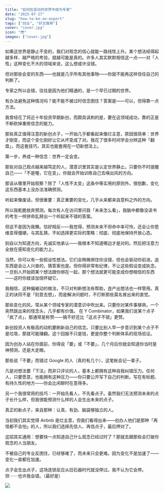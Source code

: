 ```yaml
---
title: "如何在变动的世界中成为专家"
date: "2025-07-27"
slug: "how-to-be-an-expert"
tags: ["创业", "好文推荐"]
cover: "cover.jpg"
icon: "😎"
images: ["cover.jpg"]
---
```

如果这世界是静止不变的，我们对观念的信心就能一路线性上升。某个想法经得起越多样、越严格的考验，就越可能是真的。许多人其实默默相信这一点——对「人性」这种变化不大的领域来说，这么想或许没错。



但对那些会变的东西——也就是几乎所有其他事物——你就不能再这样信任自己的判断了。



专家之所以会错，往往是因为他们精通的，是一个早已过期的世界。



有办法避免这种情况吗？能不能不被过时信念困住？答案是——可以，但得靠一点方法。



我曾经花了将近十年投资早期新创，而颇具讽刺的是，要在这领域成功，靠的正是不断砍掉重练信念的能力。



那些真正值得注意的新创点子，一开始几乎都看起来像烂主意，原因很简单：世界才刚变，而这个变化刚好让它从坏变成了对。我花了很多时间学会分辨这种「翻盘」，而这套技巧，其实也能套用在一切新想法上。



第一步，养成一种信念：世界一定会变。



那些对自己观点越来越笃定的人，潜意识里其实是认定世界静止。只要你不时提醒自己——「不是喔，它在变」，你就会开始训练自己去嗅出风的方向。



那该从哪里开始观察？除了「人性不太变」这条中等实用的原则外，很抱歉，变化这东西基本上没办法准确预测。



听起来像废话，但很重要：真正重要的变化，几乎从来都来自意料之外的方向。



所以我乾脆放弃预测。每次有人在访问里问我「未来怎么看」，我脑中都像没读书的考生一样拼命乱掰出一个听起来不错的答案。



但这不是因为我懒。恰好相反——我觉得，预测未来不但命中率可怜，还会让你思维变得僵硬。与其乱猜，不如选择更实际的策略：彻底、彻底地保持开放心态。



别自以为知道方向，先诚实地承认——我根本不知道哪边才是对的。然后把注意力全放在感知变化的能力上。



当然，你可以有一些假设性想法。它们会稍微绑住你没错，但也会驱动你前进。追东西是会让人兴奋的，猜答案也是。但你得非常有纪律，不让这些假设变成执念。
一旦别人开始把某个想法跟你绑在一起，那个想法就更可能变成你想相信的东西——这时你就该加倍怀疑它。



我相信，这种偏被动的做法，不只对判断想法有帮助，连产出想法也一样管用。真正的诀窍不是「刻意去想」，而是解决问题时，不打断那些莫名冒出来的直觉。



那些变化的风，常从某个领域专家的潜意识中吹出来。只要你对某件事够熟，一个突然跳出来的怪念头，几乎都有价值。
在 Y Combinator，如果我们说某个点子「疯了点」，那通常是称赞——搞不好还比「这点子不错」更赞。



新创投资人有极高的动机要刷新自己的信念。只要比别人早一步意识到某个点子不是垃圾，那就可能赚翻。这个回报不只是钱，更是你整个判断体系的现场验证。



因为创办人站在你面前，你得说「要」或「不要」，几个月后你就会知道你当时是神预测，还是大走眼。



那些说「不要」而错过 Google 的人（真的有几个），这笔帐会记一辈子。



凡是对想法要「下注」而非只评论的人，基本上都拥有这种自我纠错压力。任何人，只要愿意，也能拥有这种压力——你只要公开写下自己的判断。写在有标题、有持久性的地方——你会比闲聊时在意得多。



另一个我很常用的技巧：一开始先看人，不先看点子。虽然我们无法预测未来的点子长什么样，但我很能预测什么样的人会生出未来的点子。



真正的新点子，来自那种：认真、有劲、脑袋够独立的人。



当初我们其实觉得 Airbnb 是烂主意，但我们看得出来——创办人他们是那种「再怪都不会怕」的人，所以我们选择先信人、再信点子，最后押对了。



这招其实通用：想要快一点知道自己什么观念已经过时了？那就去跟那些会打破你观念的人当朋友。



不被自己的专业反困住，已经够难了，而未来只会更难。因为变化不是加速了——变化一直都在加速。



点子会生出点子，这场连锁反应从旧石器时代就没停过。我不认为它会停。
但⋯⋯也许我会错。（最好是）




![](https://prod-files-secure.s3.us-west-2.amazonaws.com/112d0858-5090-4d34-a606-b75eb8d65fd2/46476355-9cf3-4e99-9b7a-3531bc426380/1000202064.png?X-Amz-Algorithm=AWS4-HMAC-SHA256&X-Amz-Content-Sha256=UNSIGNED-PAYLOAD&X-Amz-Credential=ASIAZI2LB4664GISYRM2%2F20250904%2Fus-west-2%2Fs3%2Faws4_request&X-Amz-Date=20250904T081710Z&X-Amz-Expires=3600&X-Amz-Security-Token=IQoJb3JpZ2luX2VjEO%2F%2F%2F%2F%2F%2F%2F%2F%2F%2F%2FwEaCXVzLXdlc3QtMiJIMEYCIQDFKIu2kNIyrtvd8vUpp%2BCo5YqlxlcX954S%2Fj578qfw0gIhAPw44CtvQWR9U9hREk5f17XrnXxvBceGrUiToaliDzO1Kv8DCFgQABoMNjM3NDIzMTgzODA1Igyc5c2ThhQ%2FhpvpH6Eq3AMnp8GlSEkpCrNCk5b4luEkiyySRUc1YapPsCaEsia2oUREYYQ1l4wcpfKIpaiLVTUwec8wk8jZI6zKvylhrjN1xGQLCwlH5Yzd69zBBiZGnJzEuLHGBBlZUSWHNA%2FLqLRKUr3wOXQbIGjbiGxGdrsgtla90%2BHhgVB86Np5TsdG1aOpiFRd74SVb2Gk5SaHc63hcIslEv3EpQ4Pn73Cc1z6zXeqk1qvg8A21%2BM%2FRJcvLroPdW2y%2B1uqKhq7fRlKf5xj%2BU%2F3tDjJ4un97FXXDgHuqHThM1hYggMGOUEmnrEm7bdDxAbJZm5suOxFqzECig%2BzLFJYa2vnB2yEjfRR63Iis25m2IzioREnyPqguEjlzMrmaCVQ1w7coYDYlku33Q3Sux5vzT8OBugebYOhXkcK7ZIP9u1Ubv2Gb2GQJx7x6uUdnQZQorhf%2FheBUGEY%2BeOH5Nyd2D7c4rqF0oV%2B5wb7pG7qXY3O8l4mrzmV7jtFKuFuKz%2Fv5auDUHLRmZgYemr4CQCXVzDxRGs7X1RrAwlpSLob%2BL5z4Y2uK8eGfVoiCyg18iY1y3vj%2BU%2FsQ%2FuvG3CSAWJGw9A1uU0yaLOG0R6OZi9ITxVa4PjEpkmA3r2aKUVPBKgs2XHCjQzdEzDO%2BOTFBjqkATsximwm%2BrtJ2CRE%2FiPF4CPd9gCiCYsf8Nw2rJImGW0WQkWIiBRMw0fmXz%2FpT8lEsKul6apKE9EoFrCd4Zu%2BtXFm5zhMb5xsHkp3mm5%2Bfd%2FDQaOE89UNgnqUha799R4moVdi4l8QUp75sOVWZ9sXJCodBTxcazKg44%2BzJVjawQ%2Fm%2BxMKkQCIOJXApzdO8pA0ypmQsRYsznZ2HR4ZQ66RhsArpI0F&X-Amz-Signature=cf64e7c33d1ea7d83f8f5794001ba52e51616e069008e1bf6ce09f9e2abb420b&X-Amz-SignedHeaders=host&x-amz-checksum-mode=ENABLED&x-id=GetObject)

